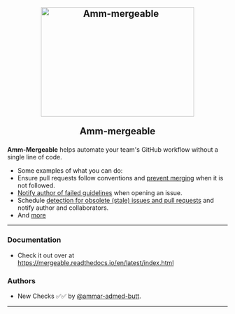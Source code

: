 <h2 align="center">
  <img src="https://github-production-user-asset-6210df.s3.amazonaws.com/85288256/239511199-329394bc-099d-4f70-8506-7a5492eea248.gif" alt="Amm-mergeable" width="350" height="250">
  <br>
  <p>Amm-mergeable</p>
  </h2>
<p align="left">
  <a href="https://github.com/apps/amm-mergeable"> </a>
</p>

**Amm-Mergeable** helps automate your team's GitHub workflow without a single line of code.
- Some examples of what you can do:
- Ensure pull requests follow conventions and [prevent merging][comment-if-guidelines-not-met] when it is not followed.
- [Notify author of failed guidelines][comment] when opening an issue.
- Schedule [detection for obsolete (stale) issues and pull requests][staleness] and notify author and collaborators.
- And [more][configuration]
---
### Documentation
- Check it out over at https://mergeable.readthedocs.io/en/latest/index.html

### Authors

- New Checks ✅✅ by [@ammar-admed-butt](https://www.linkedin.com/in/ammar-ahmed-butt).
---

[comment-if-guidelines-not-met]: https://mergeable.readthedocs.io/en/latest/recipes.html#comment-if-guidelines-not-met
[comment]: https://mergeable.readthedocs.io/en/latest/actions/comment.html
[staleness]: https://mergeable.readthedocs.io/en/latest/recipes.html#check-stale-pr-and-issues
[configuration]: https://mergeable.readthedocs.io/en/latest/configuration.html
